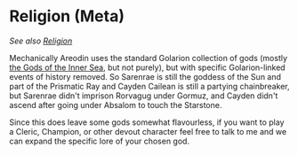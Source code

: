 # Religion (Meta)

*See also [Religion](/general/religion)*

Mechanically Areodin uses the standard Golarion collection of gods (mostly [the Gods of the Inner Sea](https://2e.aonprd.com/DeityCategories.aspx?ID=1), but not purely), but with specific Golarion-linked events of history removed. So Sarenrae is still the goddess of the Sun and part of the Prismatic Ray and Cayden Cailean is still a partying chainbreaker, but Sarenrae didn't imprison Rorvagug under Gormuz, and Cayden didn't ascend after going under Absalom to touch the Starstone.

Since this does leave some gods somewhat flavourless, if you want to play a Cleric, Champion, or other devout character feel free to talk to me and we can expand the specific lore of your chosen god.
